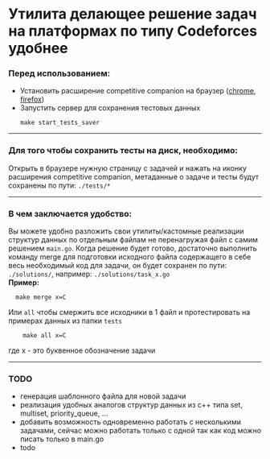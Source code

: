 # Утилита делающее решение задач на платформах по типу Codeforces удобнее

### Перед использованием:
- Установить расширение competitive companion на браузер ([chrome](https://chromewebstore.google.com/detail/competitive-companion/cjnmckjndlpiamhfimnnjmnckgghkjbl), [firefox](https://addons.mozilla.org/en-US/firefox/addon/competitive-companion/))
- Запустить сервер для сохранения тестовых данных
    ```shell
    make start_tests_saver
    ```
___
### Для того чтобы сохранить тесты на диск, необходимо:
Открыть в браузере нужную страницу с задачей и нажать на иконку расширения competitive companion, 
метаданные о задаче и тесты будут сохранены по пути: `./tests/*`
___

### В чем заключается удобство:
Вы можете удобно разложить свои утилиты/кастомные реализации структур данных по отдельным файлам не перенагружая файл с самим решением `main.go`. 
Когда решение будет готово, достаточно выполнить команду merge для подготовки исходного файла содержащего в себе весь необходимый код для задачи, он будет сохранен по пути: `./solutions/`,
например: `./solutions/task_x.go`
</br>
**Пример:** 
```shell
  make merge x=C
```

Или `all` чтобы смержить все исходники в 1 файл и протестировать на примерах данных из папки `tests`
```shell
    make all x=C
```
где x - это буквенное обозначение задачи
___

### TODO
- генерация шаблонного файла для новой задачи
- реализация удобных аналогов структур данных из c++ типа set, multiset, priority_queue, ...
- добавить возможность одновременно работать с несколькими задачами, сейчас можно работать только с одной так как код можно писать только в main.go
- todo
